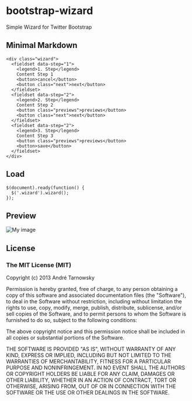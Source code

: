 bootstrap-wizard
================

Simple Wizard for Twitter Bootstrap


Minimal Markdown
-------------
```
<div class="wizard">
  <fieldset data-step="1">
    <legend>1. Step</legend>
    Content Step 1
    <button>cancel</button>
    <button class="next">next</button>
  </fieldset>
  <fieldset data-step="2">
    <legend>2. Step</legend>
    Content Step 2
    <button class="previews">previews</button>
    <button class="next">next</button>
  </fieldset>
  <fieldset data-step="2">
    <legend>3. Step</legend>
    Content Step 3
    <button class="previews">previews</button>
    <button>save</button>
  </fieldset>
</div>
```


Load
-------------
```
$(document).ready(function() {
  $('.wizard').wizard();
});
```


Preview
---------

![My image](http://farm4.staticflickr.com/3677/9145638577_c6f97a9e6b.jpg)



## License

### The MIT License (MIT)

Copyright (c) 2013 André Tarnowsky

Permission is hereby granted, free of charge, to any person obtaining a copy of this software and associated documentation files (the "Software"), to deal in the Software without restriction, including without limitation the rights to use, copy, modify, merge, publish, distribute, sublicense, and/or sell copies of the Software, and to permit persons to whom the Software is furnished to do so, subject to the following conditions:

The above copyright notice and this permission notice shall be included in all copies or substantial portions of the Software.

THE SOFTWARE IS PROVIDED "AS IS", WITHOUT WARRANTY OF ANY KIND, EXPRESS OR IMPLIED, INCLUDING BUT NOT LIMITED TO THE WARRANTIES OF MERCHANTABILITY, FITNESS FOR A PARTICULAR PURPOSE AND NONINFRINGEMENT. IN NO EVENT SHALL THE AUTHORS OR COPYRIGHT HOLDERS BE LIABLE FOR ANY CLAIM, DAMAGES OR OTHER LIABILITY, WHETHER IN AN ACTION OF CONTRACT, TORT OR OTHERWISE, ARISING FROM, OUT OF OR IN CONNECTION WITH THE SOFTWARE OR THE USE OR OTHER DEALINGS IN THE SOFTWARE.




